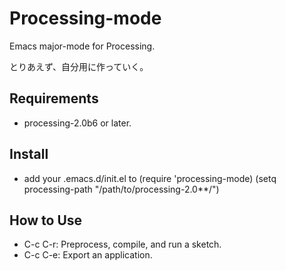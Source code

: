 # Processing-mode
 Emacs major-mode for Processing.

 とりあえず、自分用に作っていく。

## Requirements
 * processing-2.0b6 or later.

## Install
 * add your .emacs.d/init.el to
    (require 'processing-mode)
    (setq processing-path "/path/to/processing-2.0**/")

## How to Use
 * C-c C-r: Preprocess, compile, and run a sketch.
 * C-c C-e: Export an application.